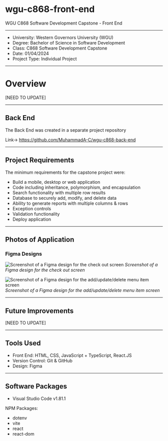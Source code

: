 # wgu-c868-front-end
WGU C868 Software Development Capstone - Front End

---

* University: Western Governors University (WGU)
* Degree: Bachelor of Science in Software Development
* Class: C868 Software Development Capstone
* Date: 01/04/2024
* Project Type: Individual Project

---

# Overview

[NEED TO UPDATE]

---

## Back End

The Back End was created in a separate project repository

Link-> https://github.com/MuhammadA-C/wgu-c868-back-end

---

## Project Requirements

The minimum requirements for the capstone project were:
* Build a mobile, desktop or web application
* Code including inheritance, polymorphism, and encapsulation
* Search functionality with multiple row results
* Database to securely add, modify, and delete data
* Ability to generate reports with multiple columns & rows
* Exception controls
* Validation functionality
* Deploy application

----

## Photos of Application

### Figma Designs

![Screenshot of a Figma design for the check out screen](https://github.com/MuhammadA-C/wgu-c868-front-end/blob/main/pictures/Check-Out-Screen-Customer.png)
*Screenshot of a Figma design for the check out screen*

![Screenshot of a Figma design for the add/update/delete menu item screen](https://github.com/MuhammadA-C/wgu-c868-front-end/blob/main/pictures/Menu-Screen-Owner.png)
*Screenshot of a Figma design for the add/update/delete menu item screen*

---

## Future Improvements

[NEED TO UPDATE]

---

## Tools Used

* Front End: HTML, CSS, JavaScript + TypeScript, React.JS
* Version Control: Git & GitHub
* Design: Figma

---

## Software Packages

* Visual Studio Code v1.81.1

NPM Packages:
* dotenv
* vite
* react
* react-dom
